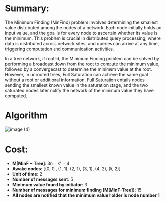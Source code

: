 # Summary:
The Minimum Finding (MinFind) problem involves determining the smallest value distributed among the nodes of a network. Each node initially holds an input value, and the goal is for every node to ascertain whether its value is the minimum. This problem is crucial in distributed query processing, where data is distributed across network sites, and queries can arrive at any time, triggering computation and communication activities.

In a tree network, if rooted, the Minimum Finding problem can be solved by performing a broadcast down from the root to compute the minimum value, followed by a convergecast to determine the minimum value at the root. However, in unrooted trees, Full Saturation can achieve the same goal without a root or additional information. Full Saturation entails nodes sending the smallest known value in the saturation stage, and the two saturated nodes later notify the network of the minimum value they have computed.
# Algorithm

![image (4)](https://github.com/Cizr/Distributed-Algorithms-Analysis/assets/100844208/15d0fb94-2daa-4496-8940-a50adc86995f)
# Cost:
- **M[MinF − Tree]**: 3n + k' − 4
- **Awake nodes**: [(0, 0), (1, 1), (2, 1), (3, 1), (4, 2), (5, 2)]
- **Unit of time**: 2
- **Number of messages sent**: 5
- **Minimum value found by initiator**: 3
- **Number of messages for minimum finding (M[MinF-Tree])**: 15
- **All nodes are notified that the minimum value holder is node number 1**
